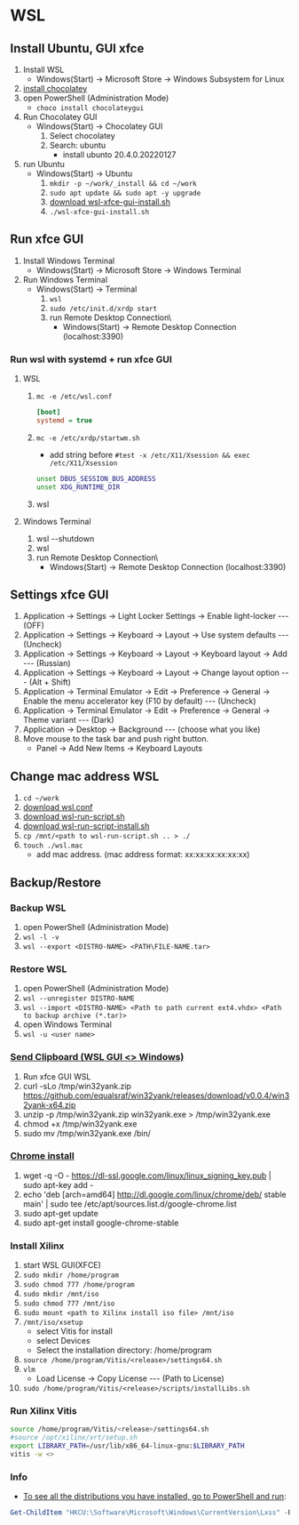 # WSL


## Install Ubuntu, GUI xfce

1. Install WSL
    * Windows(Start) &rarr; Microsoft Store &rarr; Windows Subsystem for Linux
1. [install chocolatey](https://chocolatey.org/install#individual)
1. open PowerShell (Administration Mode)
    * `choco install chocolateygui`
1. Run Chocolatey GUI
    * Windows(Start) &rarr; Chocolatey GUI
        1. Select chocolatey
        1. Search: ubuntu
            * install ubunto 20.4.0.20220127
1. run Ubuntu
    * Windows(Start) &rarr; Ubuntu
        1. `mkdir -p ~/work/_install && cd ~/work`
        1. `sudo apt update && sudo apt -y upgrade`
        1. [download wsl-xfce-gui-install.sh](https://github.com/vicg42/knowledge_base/blob/master/wsl/wsl-xfce-gui-install.sh)
        1. `./wsl-xfce-gui-install.sh`


## Run xfce GUI

1. Install Windows Terminal
    * Windows(Start) &rarr; Microsoft Store &rarr; Windows Terminal
1. Run Windows Terminal
    * Windows(Start) &rarr; Terminal
        1. `wsl`
        1. `sudo /etc/init.d/xrdp start`
        1. run Remote Desktop Connection\
            * Windows(Start) &rarr; Remote Desktop Connection (localhost:3390)


### Run wsl with systemd + run xfce GUI

1. WSL
    1. `mc -e /etc/wsl.conf`

        ``` ini
        [boot]
        systemd = true
        ```

    1. `mc -e /etc/xrdp/startwm.sh`
        - add string before `#test -x /etc/X11/Xsession && exec /etc/X11/Xsession`

        ``` sh
        unset DBUS_SESSION_BUS_ADDRESS
        unset XDG_RUNTIME_DIR
        ```

    1. wsl

1. Windows Terminal
    1. wsl --shutdown
    1. wsl
    1. run Remote Desktop Connection\
        - Windows(Start) &rarr; Remote Desktop Connection (localhost:3390)


## Settings xfce GUI

1. Application &rarr; Settings &rarr; Light Locker Settings &rarr; Enable light-locker --- (OFF)
1. Application &rarr; Settings &rarr; Keyboard &rarr; Layout &rarr; Use system defaults --- (Uncheck)
1. Application &rarr; Settings &rarr; Keyboard &rarr; Layout &rarr; Keyboard layout &rarr; Add --- (Russian)
1. Application &rarr; Settings &rarr; Keyboard &rarr; Layout &rarr; Change layout option --- (Alt + Shift)
1. Application &rarr; Terminal Emulator &rarr; Edit &rarr; Preference &rarr; General &rarr; Enable the menu accelerator key (F10 by default) --- (Uncheck)
1. Application &rarr; Terminal Emulator &rarr; Edit &rarr; Preference &rarr; General &rarr; Theme variant --- (Dark)
1. Application &rarr; Desktop &rarr; Background  --- (choose what you like)
1. Move mouse to the task bar and push right button.
    * Panel &rarr; Add New Items &rarr; Keyboard Layouts


## Change mac address WSL

1. `cd ~/work`
1. [download wsl.conf](https://github.com/vicg42/knowledge_base/blob/master/wsl/wsl.conf)
1. [download wsl-run-script.sh](https://github.com/vicg42/knowledge_base/blob/master/wsl/wsl-run-script.sh)
1. [download wsl-run-script-install.sh](https://github.com/vicg42/knowledge_base/blob/master/wsl/wsl-run-script-install.sh)
1. `cp /mnt/<path to wsl-run-script.sh .. > ./`
1. `touch ./wsl.mac`
    * add mac address. (mac address format:  xx:xx:xx:xx:xx:xx)


## Backup/Restore


### Backup WSL

1. open PowerShell (Administration Mode)
1. `wsl -l -v`
1. `wsl --export <DISTRO-NAME> <PATH\FILE-NAME.tar>`


### Restore WSL

1. open PowerShell (Administration Mode)
1. `wsl --unregister DISTRO-NAME`
1. `wsl --import <DISTRO-NAME> <Path to path current ext4.vhdx> <Path to backup archive (*.tar)>`
1. open Windows Terminal
1. `wsl -u <user name>`


### [Send Clipboard (WSL GUI <> Windows)](https://github.com/microsoft/WSL/issues/4440#issuecomment-638956838)

1. Run xfce GUI WSL
1. curl -sLo /tmp/win32yank.zip <https://github.com/equalsraf/win32yank/releases/download/v0.0.4/win32yank-x64.zip>
1. unzip -p /tmp/win32yank.zip win32yank.exe > /tmp/win32yank.exe
1. chmod +x /tmp/win32yank.exe
1. sudo mv /tmp/win32yank.exe /bin/


### [Chrome install](https://askubuntu.com/questions/510056/how-to-install-google-chrome)

1. wget -q -O - <https://dl-ssl.google.com/linux/linux_signing_key.pub> | sudo apt-key add -
1. echo 'deb [arch=amd64] <http://dl.google.com/linux/chrome/deb/> stable main' | sudo tee /etc/apt/sources.list.d/google-chrome.list
1. sudo apt-get update
1. sudo apt-get install google-chrome-stable


### Install Xilinx

1. start WSL GUI(XFCE)
1. `sudo mkdir /home/program`
1. `sudo chmod 777 /home/program`
1. `sudo mkdir /mnt/iso`
1. `sudo chmod 777 /mnt/iso`
1. `sudo mount <path to Xilinx install iso file> /mnt/iso`
1. `/mnt/iso/xsetup`
    * select Vitis for install
    * select Devices
    * Select the installation directory: /home/program
1. `source /home/program/Vitis/<release>/settings64.sh`
1. `vlm`
    * Load License &rarr; Copy License  --- (Path to License)
1. `sudo /home/program/Vitis/<release>/scripts/installLibs.sh`
<!-- 1. [Download Xilinx Runtime (XRT) and install](https://www.xilinx.com/support/download/index.html/content/xilinx/en/downloadNav/embedded-platforms.html)
    * `sudo dpkg -i <*.deb>` -->

### Run Xilinx Vitis

``` sh
source /home/program/Vitis/<release>/settings64.sh
#source /opt/xilinx/xrt/setup.sh
export LIBRARY_PATH=/usr/lib/x86_64-linux-gnu:$LIBRARY_PATH
vitis -w <>
```


### Info

* [To see all the distributions you have installed, go to PowerShell and run](https://askubuntu.com/questions/1380253/where-is-wsl-located-on-my-computer):

``` powershell
Get-ChildItem "HKCU:\Software\Microsoft\Windows\CurrentVersion\Lxss" -Recurse
```
